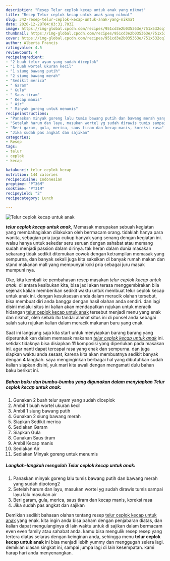 ```yaml
---
description: "Resep Telur ceplok kecap untuk anak yang nikmat"
title: "Resep Telur ceplok kecap untuk anak yang nikmat"
slug: 342-resep-telur-ceplok-kecap-untuk-anak-yang-nikmat
date: 2020-12-28T04:03:31.703Z
image: https://img-global.cpcdn.com/recipes/951cd3e2b035363e/751x532cq70/telur-ceplok-kecap-untuk-anak-foto-resep-utama.jpg
thumbnail: https://img-global.cpcdn.com/recipes/951cd3e2b035363e/751x532cq70/telur-ceplok-kecap-untuk-anak-foto-resep-utama.jpg
cover: https://img-global.cpcdn.com/recipes/951cd3e2b035363e/751x532cq70/telur-ceplok-kecap-untuk-anak-foto-resep-utama.jpg
author: Alberta Francis
ratingvalue: 4.5
reviewcount: 4
recipeingredient:
- "2 buah telur ayam yang sudah diceplok"
- "1 buah wortel ukuran kecil"
- "1 siung bawang putih"
- "2 siung bawang merah"
- "Sedikit merica"
- " Garam"
- " Gula"
- " Saus tiram"
- " Kecap manis"
- " Air"
- " Minyak goreng untuk menumis"
recipeinstructions:
- "Panaskan minyak goreng lalu tumis bawang putih dan bawang merah yang sudah dipotong2"
- "Setelah harum dan layu, masukan wortel yg sudah dirawis tumis sampai layu lalu masukan air"
- "Beri garam, gula, merica, saus tiram dan kecap manis, koreksi rasa"
- "Jika sudah pas angkat dan sajikan"
categories:
- Resep
tags:
- telur
- ceplok
- kecap

katakunci: telur ceplok kecap 
nutrition: 144 calories
recipecuisine: Indonesian
preptime: "PT36M"
cooktime: "PT31M"
recipeyield: "2"
recipecategory: Lunch

---
```



![Telur ceplok kecap untuk anak](https://img-global.cpcdn.com/recipes/951cd3e2b035363e/751x532cq70/telur-ceplok-kecap-untuk-anak-foto-resep-utama.jpg)

<b><i>telur ceplok kecap untuk anak</i></b>, Memasak merupakan sebuah kegiatan yang membahagiakan dilakukan oleh bermacam orang. tidaklah hanya para wanita, sebagian pria juga cukup banyak yang senang dengan kegiatan ini. walau hanya untuk sekedar seru seruan dengan sahabat atau memang sudah menjadi passion dalam dirinya. tak heran dalam dunia masakan sekarang tidak sedikit ditemukan cowok dengan ketrampilan memasak yang sempurna, dan banyak sekali juga kita saksikan di banyak rumah makan dan stand makanan mall yang mempunyai koki pria sebagai juru masak mumpuni nya.



Oke, kita kembali ke pembahasan resep masakan <i>telur ceplok kecap untuk anak</i>. di antara kesibukan kita, bisa jadi akan terasa menggembirakan bila sejenak kalian memberikan sedikit waktu untuk membuat telur ceplok kecap untuk anak ini. dengan kesuksesan anda dalam meracik olahan tersebut, bisa membuat diri anda bangga dengan hasil olahan anda sendiri. dan lagi disini melalui situs ini kalian akan mendapatkan rujukan untuk meracik hidangan <u>telur ceplok kecap untuk anak</u> tersebut menjadi menu yang enak dan nikmat, oleh sebab itu tandai alamat situs ini di ponsel anda sebagai salah satu rujukan kalian dalam meracik makanan baru yang enak.


Saat ini langsung saja kita start untuk menyiapkan barang barang yang diperuntuk kan dalam memasak makanan <u><i>telur ceplok kecap untuk anak</i></u> ini. setidak tidaknya bisa disiapkan <b>11</b> komposisi yang diperlukan pada masakan ini. agar nanti dapat tercapai rasa yang enak dan sempurna. dan juga siapkan waktu anda sesaat, karena kita akan membuatnya sedikit banyak dengan <b>4</b> langkah. saya menginginkan berbagai hal yang dibutuhkan sudah kalian siapkan disini, yuk mari kita awali dengan mengamati dulu bahan baku berikut ini.

<!--inarticleads1-->

##### Bahan baku dan bumbu-bumbu yang digunakan dalam menyiapkan Telur ceplok kecap untuk anak:

1. Gunakan 2 buah telur ayam yang sudah diceplok
1. Ambil 1 buah wortel ukuran kecil
1. Ambil 1 siung bawang putih
1. Gunakan 2 siung bawang merah
1. Siapkan Sedikit merica
1. Sediakan  Garam
1. Siapkan  Gula
1. Gunakan  Saus tiram
1. Ambil  Kecap manis
1. Sediakan  Air
1. Sediakan  Minyak goreng untuk menumis




<!--inarticleads2-->

##### Langkah-langkah mengolah Telur ceplok kecap untuk anak:

1. Panaskan minyak goreng lalu tumis bawang putih dan bawang merah yang sudah dipotong2
1. Setelah harum dan layu, masukan wortel yg sudah dirawis tumis sampai layu lalu masukan air
1. Beri garam, gula, merica, saus tiram dan kecap manis, koreksi rasa
1. Jika sudah pas angkat dan sajikan




Demikian sedikit bahasan olahan tentang resep <u>telur ceplok kecap untuk anak</u> yang enak. kita ingin anda bisa paham dengan penjabaran diatas, dan kalian dapat mengulanginya di lain waktu untuk di sajikan dalam bermacam even even family atau sahabat anda. kamu bisa mengulik resep resep yang tertera diatas selaras dengan keinginan anda, sehingga menu <b>telur ceplok kecap untuk anak</b> ini bisa menjadi lebih yummy dan menggugah selera lagi. demikian ulasan singkat ini, sampai jumpa lagi di lain kesempatan. kami harap hari anda menyenangkan.
